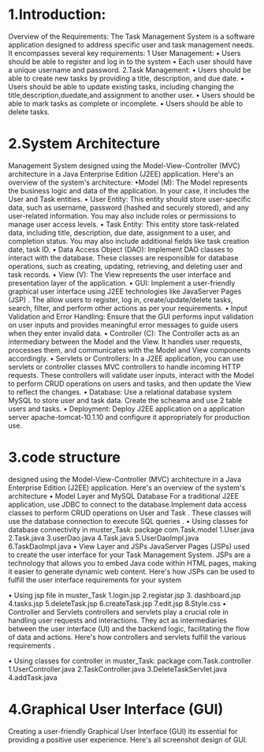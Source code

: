  # 1.Introduction:

Overview of the Requirements:
The Task Management System is a software application designed to address specific user and task management needs. It encompasses several key requirements:
 1 User Management:
•	Users should be able to register and log in to the system
• Each user should have a unique username and password.
 2.Task Management:
•	Users should be able to create new tasks by providing a title, description, and due date.
• Users should be able to update existing tasks, including changing the title,description,duedate,and assignment to another user.
•	Users should be able to mark tasks as complete or incomplete.
•	Users should be able to delete tasks.
# 2.System Architecture
Management System  designed using the Model-View-Controller (MVC) architecture in a Java Enterprise Edition (J2EE) application. Here's an overview of the system's architecture:
•Model (M): The Model represents the business logic and data of the application. In your case, it includes the User and Task entities.
•	User Entity: This entity should store user-specific data, such as username, password (hashed and securely stored), and any user-related information. You may also include roles or permissions to manage user access levels.
•	Task Entity: This entity  store task-related data, including title, description, due date, assignment to a user, and completion status. You may also include additional fields like task creation date, task ID.
•	Data Access Object (DAO): Implement DAO classes to interact with the database. These classes are responsible for database operations, such as creating, updating, retrieving, and deleting user and task records.
•	View (V): The View represents the user interface and presentation layer of the application.
•	GUI: Implement a user-friendly graphical user interface using J2EE technologies like JavaServer Pages (JSP) . The  allow users to register, log in, create/update/delete tasks, search, filter, and perform other actions as per your requirements.
•	Input Validation and Error Handling: Ensure that the GUI performs input validation on user inputs and provides meaningful error messages to guide users when they enter invalid data.
•	Controller (C): The Controller acts as an intermediary between the Model and the View. It handles user requests, processes them, and communicates with the Model and View components accordingly.
•	Servlets or Controllers: In a J2EE application, you can use servlets or controller classes MVC controllers to handle incoming HTTP requests. These controllers will validate user inputs, interact with the Model to perform CRUD operations on users and tasks, and then update the View to reflect the changes.
•	Database: Use a relational database system MySQL to store user and task data. Create the scheama  and use 2 table users and tasks.
•	Deployment: Deploy  J2EE application on a  application server  apache-tomcat-10.1.10  and configure it appropriately for production use.
# 3.code structure
designed using the Model-View-Controller (MVC) architecture in a Java Enterprise Edition (J2EE) application. Here's an overview of the system's architecture
•	Model Layer and MySQL Database
For a traditional J2EE application,  use JDBC to connect to the database.Implement data access classes  to perform CRUD operations on User and Task  . These classes will use the database connection to execute SQL queries .
•	Using classes for database connectivity in muster_Task:
package com.Task.model
1.User.java
2.Task.java
3.userDao.java
4.Task.java
5.UserDaoImpl.java
6.TaskDaoImpl.java
•	View Layer and JSPs
JavaServer Pages (JSPs)  used to create the user interface for your Task Management System. 
JSPs are a technology that allows you to embed Java code within HTML pages, making it easier to generate dynamic web content. Here's how JSPs can be used to fulfill the user interface requirements for your system

•	Using  jsp file in muster_Task
1.login.jsp
2.registar.jsp
3. dashboard.jsp
4.tasks.jsp
5.deleteTask.jsp
6.createTask.jsp
7.edit.jsp
8.Style.css
•	Controller and Servlets
controllers and servlets play a crucial role in handling user requests and interactions. They act as intermediaries between the user interface (UI) and the backend logic, facilitating the flow of data and actions. Here's how controllers and servlets fulfill the various requirements .

•	Using classes for controller in muster_Task:
package com.Task.controller
1.UserController.java
2.TaskController.java
3.DeleteTaskServlet.java
4.addTask.java
# 4.Graphical User Interface (GUI)
Creating a user-friendly Graphical User Interface (GUI) its  essential for providing a positive user experience. Here's all screenshot  design of GUI.



                                                     

 





              





                                                                            
 

